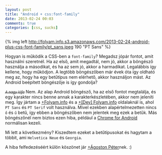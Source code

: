 ```yaml
---
layout: post
title: "Android + css:font-family"
date: 2013-02-24 00:03
comments: true
categories: [css, sucks]
---
```


{% img left http://folyam.info.s3.amazonaws.com/2013-02-24-android-plus-css-font-family/pt_sans.jpeg 190 "PT Sans" %}

Hogyan is működik a CSS-ben a `font-family`? Megadsz jópár fontot, amit használni szeretnél.
Ha az első, amit megadtál, nem jó, akkor a böngésző használja a másodikat, és ha az sem jó,
akkor a harmadikat. Legalábbis így kellene, hogy működjon. A legtöbb böngészőben már évek
óta így oldható meg az, hogy ha egy betűtípus nem elérhető, akkor használjon mást.
Az Android beépített böngészője is így gondolja?

<!--more-->

_<del><small>A nagy lófa</small></del>_ Nem. Az alap Android böngésző, ha az első fontot
megtalálja, és egy karakter nincs benne annak a karakterkészletében, akkor nem jeleníti
meg. Így jártam a [+Folyam.info](https://plus.google.com/u/0/105853491239853198987)
és a [+[Dev] Folyam.info](https://plus.google.com/u/0/105613682641367710983)
oldalaknál is, ahol `PT Sans` és `PT Serif` volt használva. Mivel ezekben alapértelmezetten
nincs `ő` és `ű` betű, így ebben a böngészőben nem jelentek meg ezek a betűk. Más böngészőnél
nem biztos ezen hiba, például a
[Chrome for Android](https://play.google.com/store/apps/details?id=com.android.chrome)
normálisan kezeli.

Mi lett a következmény? Kiszedtem ezeket a betűtípusokat és hagytam a többit, ami
`Helvetica Neue` és `Georgia`.

A hiba felfedezéséért külön köszönet jár
[+Ágoston Péter](https://plus.google.com/u/0/104970190473967264780)nek. :)